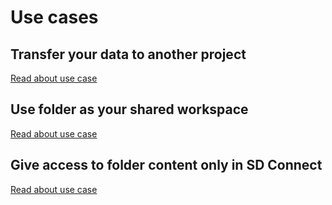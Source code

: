 # Use cases

## Transfer your data to another project
[Read about use case](./sd-connect-use-case-transfer-data.md)

## Use folder as your shared workspace
[Read about use case](./sd-connect-use-case-workspace.md)

## Give access to folder content only in SD Connect
[Read about use case](./sd-connect-use-case-read-to-sd-desktop.md)
